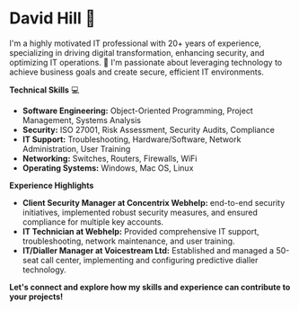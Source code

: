 # David Hill 👋

I'm a highly motivated IT professional with 20+ years of experience, specializing in driving digital transformation, enhancing security, and optimizing IT operations. 🚀  I'm passionate about leveraging technology to achieve business goals and create secure, efficient IT environments.

**Technical Skills** 💻

* **Software Engineering:** Object-Oriented Programming, Project Management, Systems Analysis
* **Security:** ISO 27001, Risk Assessment, Security Audits, Compliance
* **IT Support:** Troubleshooting, Hardware/Software, Network Administration, User Training 
* **Networking:** Switches, Routers, Firewalls, WiFi
* **Operating Systems:** Windows, Mac OS, Linux


**Experience Highlights**

* **Client Security Manager at Concentrix Webhelp:**  end-to-end security initiatives, implemented robust security measures, and ensured compliance for multiple key accounts.
* **IT Technician at Webhelp:** Provided comprehensive IT support, troubleshooting, network maintenance, and user training.
* **IT/Dialler Manager at Voicestream Ltd:** Established and managed a 50-seat call center, implementing and configuring predictive dialler technology.

**Let's connect and explore how my skills and experience can contribute to your projects!**

